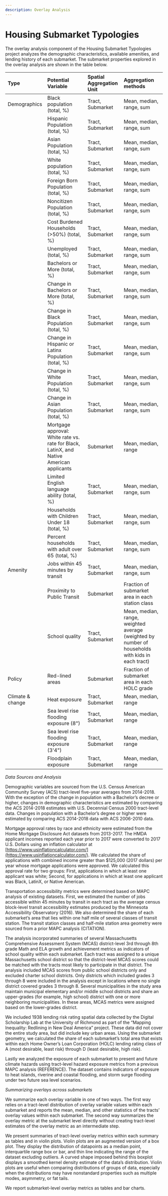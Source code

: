 ```yaml
---
description: Overlay Analysis
---
```


# Housing Submarket Typologies

The overlay analysis component of the Housing Submarket Typologies project analyzes the demographic characteristics, available amenities, and lending history of each submarket. The submarket properties explored in the overlay analysis are shown in the table below.

| **Type** | **Potential Variable** | **Spatial Aggregation Unit** | **Aggregation methods** |
| :--- | :--- | :--- | :--- |
| Demographics | Black population \(total, %\) | Tract, Submarket | Mean, median, range, sum |
|  | Hispanic Population \(total, %\) | Tract, Submarket | Mean, median, range, sum |
|  | Asian Population \(total, %\) | Tract, Submarket | Mean, median, range, sum |
|  | White population \(total, %\) | Tract, Submarket | Mean, median, range, sum |
|  | Foreign Born Population \(total, %\) | Tract, Submarket | Mean, median, range, sum |
|  | Noncitizen Population \(total, %\) | Tract, Submarket | Mean, median, range, sum |
|  | Cost Burdened Households \(&gt;50%\) \(total, %\) | Tract, Submarket | Mean, median, range, sum |
|  | Unemployed \(total, %\) | Tract, Submarket | Mean, median, range, sum |
|  | Bachelors or More \(total, %\) | Tract, Submarket | Mean, median, range, sum |
|  | Change in Bachelors or More \(total, %\) | Tract, Submarket | Mean, median, range, sum |
|  | Change in Black Population \(total, %\) | Tract, Submarket | Mean, median, range, sum |
|  | Change in Hispanic or Latinx Population \(total, %\) | Tract, Submarket | Mean, median, range, sum |
|  | Change in White Population \(total, %\) | Tract, Submarket | Mean, median, range, sum |
|  | Change in Asian Population \(total, %\) | Tract, Submarket | Mean, median, range, sum |
|  | Mortgage approval: White rate vs. rate for Black, LatinX, and Native American applicants | Submarket | Mean, median, range |
|  | Limited English language ability \(total, %\) | Tract, Submarket | Mean, median, range, sum |
|  | Households with Children Under 18 \(total, %\) | Tract, Submarket | Mean, median, range, sum |
|  | Percent households with adult over 65 \(total, %\) | Tract, Submarket | Mean, median, range, sum |
| Amenity | Jobs within 45 minutes by transit | Tract, Submarket | Mean, median, range, sum |
|  | Proximity to Public Transit | Submarket | Fraction of submarket area in each station class |
|  | School quality | Tract, Submarket | Mean, median, range, weighted average \(weighted by number of households with kids in each tract\) |
| Policy | Red-lined areas | Submarket | Fraction of submarket area in each HOLC grade |
| Climate & change | Heat exposure | Tract, Submarket | Mean, median, range |
|  | Sea level rise flooding exposure \(8"\) | Tract, Submarket | Mean, median, range |
|  | Sea level rise flooding exposure \(3'4"\) | Tract, Submarket | Mean, median, range |
|  | Floodplain exposure | Tract, Submarket | Mean, median, range |

_Data Sources and Analysis_

Demographic variables are sourced from the U.S. Census American Community Survey \(ACS\) tract-level five-year averages from 2014-2018. With the exception of the change in population with a Bachelor’s decree or higher, changes in demographic characteristics are estimated by comparing the ACS 2014-2018 estimates with U.S. Decennial Census 2000 tract-level data. Changes in population with a Bachelor’s degree or higher were estimated by comparing ACS 2014-2018 data with ACS 2006-2010 data.

Mortgage approval rates by race and ethnicity were estimated from the Home Mortgage Disclosure Act datasets from 2013-2017. The HMDA applicant incomes reported each year prior to 2017 were converted to 2017 U.S. Dollars using an inflation calculator at [https://www.usinflationcalculator.com/](https://www.usinflationcalculator.com/). We calculated the share of applications with combined income greater than $125,000 \(2017 dollars\) per year whose mortgage applications were approved. We calculated this approval rate for two groups: First, applications in which at least one applicant was white; Second, for applications in which at least one applicant was Black, LatinX, or Native American.

Transportation accessibility metrics were determined based on MAPC analysis of existing datasets. First, we estimated the number of jobs accessible within 45 minutes by transit in each tract as the average census block-level transit accessibility estimates produced by the Minnesota Accessibility Observatory \(2016\). We also determined the share of each submarket’s area that lies within one half mile of several classes of transit station. The transit station classes and half-mile station area geometry were sourced from a prior MAPC analysis \(CITATION\).

The analysis incorporated summaries of several Massachusetts Comprehensive Assessment System \(MCAS\) district-level 3rd through 8th grade Math and ELA growth and achievement metrics as indicators of school quality within each submarket. Each tract was assigned to a unique Massachusetts school district so that the district-level MCAS scores could be matched with the tracts most likely to participate in that district. The analysis included MCAS scores from public school districts only and excluded charter school districts. Only districts which included grades 3 through 8 were included in the analysis except in locations where no single district covered grades 3 through 8. Several municipalities in the study area maintain municipal elementary and/or middle school districts and share an upper-grades \(for example, high school\) district with one or more neighboring municipalities. In these areas, MCAS metrics were assigned based on the lower-grades district.

We included 1938 lending risk rating spatial data collected by the Digital Scholarship Lab at the University of Richmond as part of the “Mapping Inequality: Redlining in New Deal America” project. These data did not cover the entire study area, but did include key urban areas. Using the submarket geometry, we calculated the share of each submarket’s total area that exists within each Home Owner’s Loan Corporation \(HOLC\) lending rating class of A \(most desirable, least risk\) through D \(least desirable, high risk\).

Lastly we analyzed the exposure of each submarket to present and future climate hazards using tract-level hazard exposure metrics from a previous MAPC analysis \(REFERENCE\). The dataset contains indicators of exposure to heat islands, riverine and coastal flooding, and storm surge flooding under two future sea level scenarios.

_Summarizing overlays across submarkets_

We summarize each overlay variable in one of two ways. The first way relies on a tract-level distribution of overlay variable values within each submarket and reports the mean, median, and other statistics of the tracts’ overlay values within each submarket. The second way summarizes the overlay metric at the submarket level directly without creating tract-level estimates of the overlay metric as an intermediate step.

We present summaries of tract-level overlay metrics within each summary as tables and in violin plots. Violin plots are an augmented version of a box plot. They display the distribution of datapoints as a median point, interquartile range box or bar, and thin line indicating the range of the dataset excluding outliers. A curved shape imposed behind this boxplot displays a smoothed kernel density estimate of the data’s distribution. Violin plots are useful when comparing distributions of groups of data, especially when the distributions may have nonstandard properties such as multiple modes, asymmetry, or fat tails.

We report submarket-level overlay metrics as tables and bar charts.

